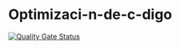 # Optimizaci-n-de-c-digo

[![Quality Gate Status](https://sonarcloud.io/api/project_badges/measure?project=Pablobm21_Optimizaci-n-de-c-digo&metric=alert_status)](https://sonarcloud.io/summary/new_code?id=Pablobm21_Optimizaci-n-de-c-digo)
